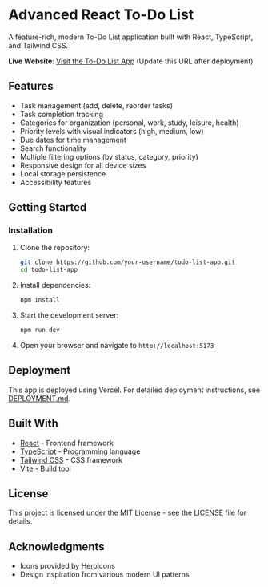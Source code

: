 # Advanced React To-Do List

A feature-rich, modern To-Do List application built with React, TypeScript, and Tailwind CSS.

**Live Website**: [Visit the To-Do List App](https://learn-react-js.vercel.app/) (Update this URL after deployment)

## Features

- Task management (add, delete, reorder tasks)
- Task completion tracking
- Categories for organization (personal, work, study, leisure, health)
- Priority levels with visual indicators (high, medium, low)
- Due dates for time management
- Search functionality
- Multiple filtering options (by status, category, priority)
- Responsive design for all device sizes
- Local storage persistence
- Accessibility features

## Getting Started

### Installation

1. Clone the repository:
   ```bash
   git clone https://github.com/your-username/todo-list-app.git
   cd todo-list-app
   ```

2. Install dependencies:
   ```bash
   npm install
   ```

3. Start the development server:
   ```bash
   npm run dev
   ```

4. Open your browser and navigate to `http://localhost:5173`

## Deployment

This app is deployed using Vercel. For detailed deployment instructions, see [DEPLOYMENT.md](DEPLOYMENT.md).

## Built With

- [React](https://reactjs.org/) - Frontend framework
- [TypeScript](https://www.typescriptlang.org/) - Programming language
- [Tailwind CSS](https://tailwindcss.com/) - CSS framework
- [Vite](https://vitejs.dev/) - Build tool

## License

This project is licensed under the MIT License - see the [LICENSE](LICENSE) file for details.

## Acknowledgments

- Icons provided by Heroicons
- Design inspiration from various modern UI patterns

